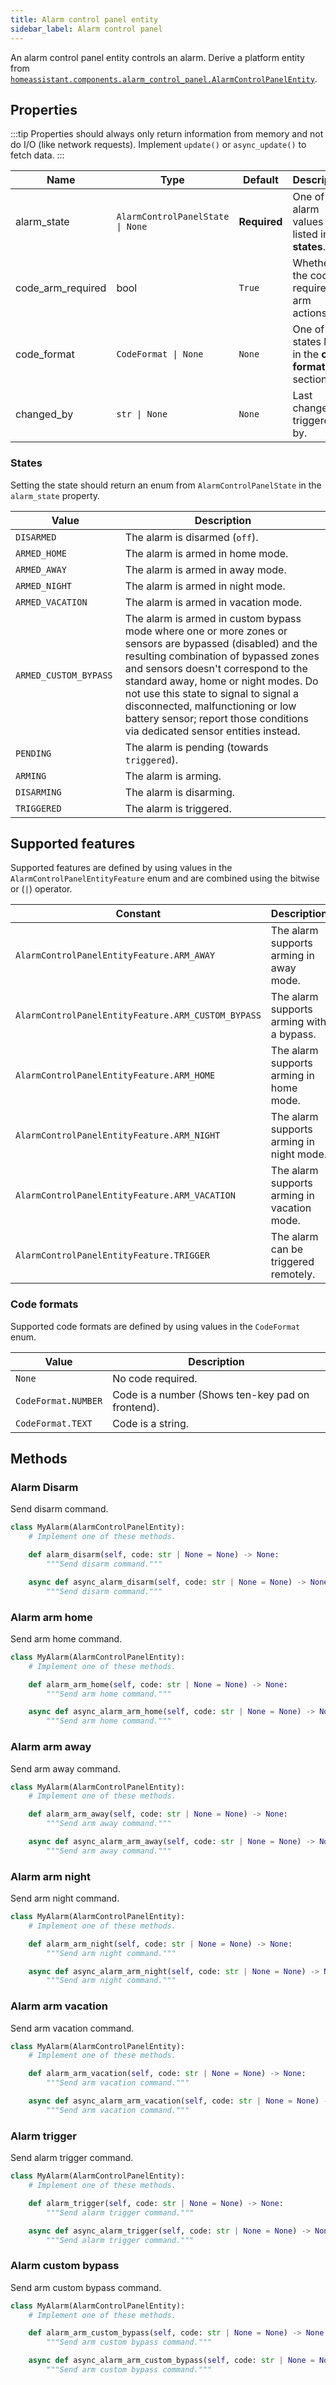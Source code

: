 ```yaml
---
title: Alarm control panel entity
sidebar_label: Alarm control panel
---
```


An alarm control panel entity controls an alarm.  Derive a platform entity from [`homeassistant.components.alarm_control_panel.AlarmControlPanelEntity`](https://github.com/home-assistant/core/blob/dev/homeassistant/components/alarm_control_panel/__init__.py).

## Properties

:::tip
Properties should always only return information from memory and not do I/O (like network requests). Implement `update()` or `async_update()` to fetch data.
:::

| Name | Type | Default | Description
| ---- | ---- | ------- | -----------
| alarm_state | <code>AlarmControlPanelState &#124; None</code> | **Required** | One of the alarm values listed in the **states**.
| code_arm_required | bool | `True` | Whether the code is required for arm actions.
| code_format | <code>CodeFormat &#124; None</code> | `None` | One of the states listed in the **code formats** section.
| changed_by | <code>str &#124; None</code> | `None` | Last change triggered by.

### States

Setting the state should return an enum from `AlarmControlPanelState` in the `alarm_state` property.

| Value | Description
| ----- | -----------
| `DISARMED` | The alarm is disarmed (`off`).
| `ARMED_HOME` | The alarm is armed in home mode.
| `ARMED_AWAY` | The alarm is armed in away mode.
| `ARMED_NIGHT` | The alarm is armed in night mode.
| `ARMED_VACATION` | The alarm is armed in vacation mode.
| `ARMED_CUSTOM_BYPASS` | The alarm is armed in custom bypass mode where one or more zones or sensors are bypassed (disabled) and the resulting combination of bypassed zones and sensors doesn't correspond to the standard away, home or night modes. Do not use this state to signal to signal a disconnected, malfunctioning or low battery sensor; report those conditions via dedicated sensor entities instead.
| `PENDING` | The alarm is pending (towards `triggered`).
| `ARMING` | The alarm is arming.
| `DISARMING` | The alarm is disarming.
| `TRIGGERED` | The alarm is triggered.

## Supported features

Supported features are defined by using values in the `AlarmControlPanelEntityFeature` enum
and are combined using the bitwise or (`|`) operator.

| Constant | Description |
|----------|--------------------------------------|
| `AlarmControlPanelEntityFeature.ARM_AWAY` | The alarm supports arming in away mode.
| `AlarmControlPanelEntityFeature.ARM_CUSTOM_BYPASS` | The alarm supports arming with a bypass.
| `AlarmControlPanelEntityFeature.ARM_HOME` | The alarm supports arming in home mode.
| `AlarmControlPanelEntityFeature.ARM_NIGHT` | The alarm supports arming in night mode.
| `AlarmControlPanelEntityFeature.ARM_VACATION` | The alarm supports arming in vacation mode.
| `AlarmControlPanelEntityFeature.TRIGGER` | The alarm can be triggered remotely.

### Code formats

Supported code formats are defined by using values in the `CodeFormat` enum.

| Value | Description
| ----- | -----------
| `None` | No code required.
| `CodeFormat.NUMBER` | Code is a number (Shows ten-key pad on frontend).
| `CodeFormat.TEXT` | Code is a string.

## Methods

### Alarm Disarm

Send disarm command.

```python
class MyAlarm(AlarmControlPanelEntity):
    # Implement one of these methods.

    def alarm_disarm(self, code: str | None = None) -> None:
        """Send disarm command."""

    async def async_alarm_disarm(self, code: str | None = None) -> None:
        """Send disarm command."""
```

### Alarm arm home

Send arm home command.

```python
class MyAlarm(AlarmControlPanelEntity):
    # Implement one of these methods.

    def alarm_arm_home(self, code: str | None = None) -> None:
        """Send arm home command."""

    async def async_alarm_arm_home(self, code: str | None = None) -> None:
        """Send arm home command."""
```

### Alarm arm away

Send arm away command.

```python
class MyAlarm(AlarmControlPanelEntity):
    # Implement one of these methods.

    def alarm_arm_away(self, code: str | None = None) -> None:
        """Send arm away command."""

    async def async_alarm_arm_away(self, code: str | None = None) -> None:
        """Send arm away command."""
```

### Alarm arm night

Send arm night command.

```python
class MyAlarm(AlarmControlPanelEntity):
    # Implement one of these methods.

    def alarm_arm_night(self, code: str | None = None) -> None:
        """Send arm night command."""

    async def async_alarm_arm_night(self, code: str | None = None) -> None:
        """Send arm night command."""
```

### Alarm arm vacation

Send arm vacation command.

```python
class MyAlarm(AlarmControlPanelEntity):
    # Implement one of these methods.

    def alarm_arm_vacation(self, code: str | None = None) -> None:
        """Send arm vacation command."""

    async def async_alarm_arm_vacation(self, code: str | None = None) -> None:
        """Send arm vacation command."""
```

### Alarm trigger

Send alarm trigger command.

```python
class MyAlarm(AlarmControlPanelEntity):
    # Implement one of these methods.

    def alarm_trigger(self, code: str | None = None) -> None:
        """Send alarm trigger command."""

    async def async_alarm_trigger(self, code: str | None = None) -> None:
        """Send alarm trigger command."""
```

### Alarm custom bypass

Send arm custom bypass command.

```python
class MyAlarm(AlarmControlPanelEntity):
    # Implement one of these methods.

    def alarm_arm_custom_bypass(self, code: str | None = None) -> None:
        """Send arm custom bypass command."""

    async def async_alarm_arm_custom_bypass(self, code: str | None = None) -> None:
        """Send arm custom bypass command."""
```
